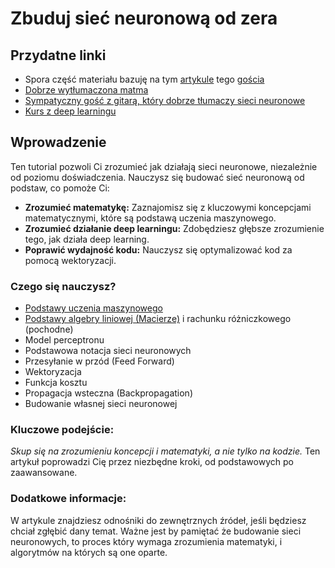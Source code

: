 # Zbuduj sieć neuronową od zera
## Przydatne linki
- Spora część materiału bazuję na tym [artykule](https://medium.com/@waadlingaadil/learn-to-build-a-neural-network-from-scratch-yes-really-cac4ca457efc) tego [gościa](https://medium.com/@waadlingaadil)
- [Dobrze wytłumaczona matma](https://www.youtube.com/@3blue1brown/courses)
- [Sympatyczny gość z gitarą, który dobrze tłumaczy sieci neuronowe](https://www.youtube.com/@statquest)
- [Kurs z deep learningu](https://www.kaggle.com/code/basia25/introduction-to-scikit-learn?scriptVersionId=228884388)
## Wprowadzenie
Ten tutorial pozwoli Ci zrozumieć jak działają sieci neuronowe, niezależnie od poziomu doświadczenia. Nauczysz się budować sieć neuronową od podstaw, co pomoże Ci:
- **Zrozumieć matematykę:** Zaznajomisz się z kluczowymi koncepcjami matematycznymi, które są podstawą uczenia maszynowego.
- **Zrozumieć działanie deep learningu:** Zdobędziesz głębsze zrozumienie tego, jak działa deep learning.
- **Poprawić wydajność kodu:** Nauczysz się optymalizować kod za pomocą wektoryzacji.
### Czego się nauczysz?
- [Podstawy uczenia maszynowego](https://github.com/VOLM-ZSL/Build-your-own-Neural-Network/blob/main/Basics%20of%20Machine%20Learning.md)
- [Podstawy algebry liniowej (Macierze)](https://github.com/VOLM-ZSL/Build-your-own-Neural-Network/blob/main/Macierze.md) i rachunku różniczkowego (pochodne)
- Model perceptronu
- Podstawowa notacja sieci neuronowych
- Przesyłanie w przód (Feed Forward)
- Wektoryzacja
- Funkcja kosztu
- Propagacja wsteczna (Backpropagation)
- Budowanie własnej sieci neuronowej
### Kluczowe podejście:
_Skup się na zrozumieniu koncepcji i matematyki, a nie tylko na kodzie._
Ten artykuł poprowadzi Cię przez niezbędne kroki, od podstawowych po zaawansowane.
### Dodatkowe informacje:
W artykule znajdziesz odnośniki do zewnętrznych źródeł, jeśli będziesz chciał zgłębić dany temat.
Ważne jest by pamiętać że budowanie sieci neuronowych, to proces który wymaga zrozumienia matematyki, i algorytmów na których są one oparte.
